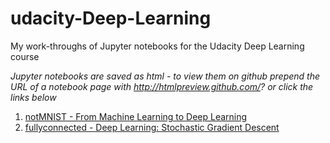 # udacity-Deep-Learning
My work-throughs of Jupyter notebooks for the Udacity Deep Learning course

*Jupyter notebooks are saved as html - to view them on github prepend the URL of a notebook page with http://htmlpreview.github.com/? or click the links below*

1. [notMNIST - From Machine Learning to Deep Learning](http://htmlpreview.github.io/?https://github.com/jeremy-shannon/udacity-Deep-Learning/blob/master/1_notmnist.html)
2. [fullyconnected - Deep Learning: Stochastic Gradient Descent](http://htmlpreview.github.io/?https://github.com/jeremy-shannon/udacity-Deep-Learning/blob/master/2_fullyconnected.html)